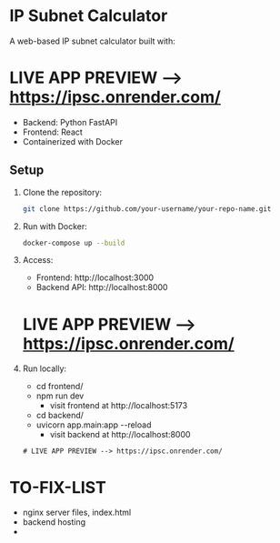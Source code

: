 # IP Subnet Calculator

A web-based IP subnet calculator built with:
# LIVE APP PREVIEW --> https://ipsc.onrender.com/

- Backend: Python FastAPI
- Frontend: React
- Containerized with Docker

## Setup

1. Clone the repository:
   ```bash
   git clone https://github.com/your-username/your-repo-name.git
   ```

2. Run with Docker:
   ```bash
   docker-compose up --build
   ```

3. Access:
   - Frontend: http://localhost:3000
   - Backend API: http://localhost:8000
   # LIVE APP PREVIEW --> https://ipsc.onrender.com/
  4. Run locally:
        - cd frontend/
        - npm run dev 
            - visit frontend at http://localhost:5173
        - cd backend/ 
        - uvicorn app.main:app --reload
            - visit backend at http://localhost:8000
         
         # LIVE APP PREVIEW --> https://ipsc.onrender.com/


# TO-FIX-LIST
- nginx server files, index.html
- backend hosting
- 